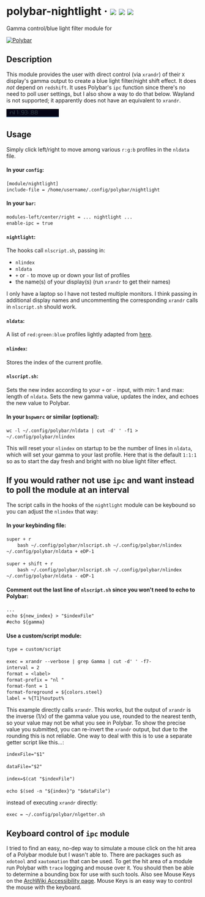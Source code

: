 # polybar-nightlight &middot; ![](https://img.shields.io/badge/Linux-d.svg?logoWidth=48.25&labelColor=f6f6f6&style=for-the-badge&color=fcc624&logo=Linux) ![](https://img.shields.io/badge/bash-d.svg?logoWidth=41&labelColor=f6f6f6&style=for-the-badge&color=4eaa25&logo=GNU%20Bash) ![](https://img.shields.io/badge/Xorg-d.svg?logoWidth=43&labelColor=f6f6f6&style=for-the-badge&color=f28834&logo=X.Org)

Gamma control/blue light filter module for

[![Polybar](https://github.com/polybar/polybar/blob/master/banner.png)](https://github.com/polybar/polybar)


## Description
This module provides the user with direct control (via `xrandr`) of their `X` display's gamma output to create a blue light filter/night shift effect. It does *not* depend on `redshift`. It uses Polybar's `ipc` function since there's no need to poll user settings, but I also show a way to do that below. Wayland is not supported; it apparently does not have an equivalent to `xrandr`.

![screenshot](screenshot.png)


## Usage
Simply click left/right to move among various `r:g:b` profiles in the `nldata` file.

#### In your `config`:
```
[module/nightlight]
include-file = /home/username/.config/polybar/nightlight
```

#### In your `bar`:
```
modules-left/center/right = ... nightlight ... 
enable-ipc = true
```

#### `nightlight`:
The hooks call `nlscript.sh`, passing in:
* `nlindex`
* `nldata`
* `+` or `-` to move up or down your list of profiles
* the name(s) of your display(s) (run `xrandr` to get their names)

I only have a laptop so I have not tested multiple monitors. I think passing in additional display names and uncommenting the corresponding `xrandr` calls in `nlscript.sh` should work. 

#### `nldata`:
A list of `red:green:blue` profiles lightly adapted from [here](https://askubuntu.com/questions/1003101/how-to-use-xrandr-gamma-for-gnome-night-light-like-usage).

#### `nlindex`:
Stores the index of the current profile. 

#### `nlscript.sh`:
Sets the new index according to your `+` or `-` input, with min: 1 and max: length of `nldata`. Sets the new gamma value, updates the index, and echoes the new value to Polybar.

#### In your `bspwmrc` or similar (optional):
```
wc -l ~/.config/polybar/nldata | cut -d' ' -f1 > ~/.config/polybar/nlindex
```
This will reset your `nlindex` on startup to be the number of lines in `nldata`, which will set your gamma to your last profile. Here that is the default `1:1:1` so as to start the day fresh and bright with no blue light filter effect.


## If you would rather not use `ipc` and want instead to poll the module at an interval
The script calls in the hooks of the `nightlight` module can be keybound so you can adjust the `nlindex` that way:

#### In your keybinding file:
```
super + r
    bash ~/.config/polybar/nlscript.sh ~/.config/polybar/nlindex ~/.config/polybar/nldata + eDP-1
        
super + shift + r
    bash ~/.config/polybar/nlscript.sh ~/.config/polybar/nlindex ~/.config/polybar/nldata - eDP-1
```

#### Comment out the last line of `nlscript.sh` since you won't need to echo to Polybar:
```
...
echo ${new_index} > "$indexFile"
#echo ${gamma}
```

#### Use a custom/script module:
```
type = custom/script

exec = xrandr --verbose | grep Gamma | cut -d' ' -f7-
interval = 2
format = <label>
format-prefix = "nl "
format-font = 1
format-foreground = ${colors.steel}
label = %{T1}%output%
```

This example directly calls `xrandr`. This works, but the output of `xrandr` is the inverse (1/x) of the gamma value you use, rounded to the nearest tenth, so your value may not be what you see in Polybar. To show the precise value you submitted, you can re-invert the `xrandr` output, but due to the rounding this is not reliable. One way to deal with this is to use a separate getter script like this...:
```
indexFile="$1"

dataFile="$2"

index=$(cat "$indexFile")

echo $(sed -n "${index}"p "$dataFile")

```

instead of executing `xrandr` directly:
```
exec = ~/.config/polybar/nlgetter.sh
```


## Keyboard control of `ipc` module
I tried to find an easy, no-dep way to simulate a mouse click on the hit area of a Polybar module but I wasn't able to. There are packages such as `xdotool` and `xautomation` that can be used. To get the hit area of a module run Polybar with `trace` logging and mouse over it. You should then be able to determine a bounding box for use with such tools. Also see Mouse Keys on the [ArchWiki Accessibility page](https://wiki.archlinux.org/title/Accessibility#Mouse_keys). Mouse Keys is an easy way to control the mouse with the keyboard.
